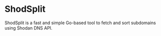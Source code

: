 # ShodSplit
ShodSplit is a fast and simple Go-based tool to fetch and sort subdomains using Shodan DNS API.
